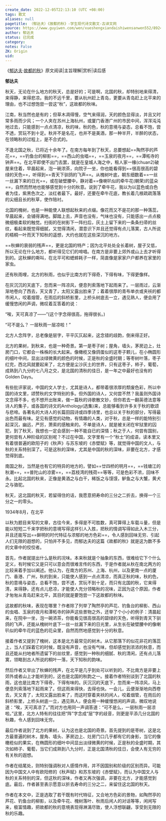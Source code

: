 ```yaml
---
create_date: 2022-12-05T22:13:10 (UTC +08:00)
tags: 散文
aliases: null
pagetitle: （郁达夫）《故都的秋》-学生现代诗文散文-古译文网
source: https://www.guyiwen.com/wen/xueshengxiandaishiwensanwen552/89241.html
author: 郁达夫
status: 已完成
category: 
notes: False
ZK: Origin
uid: 
---
```


《[郁达夫](https://www.guyiwen.com/tags/%E9%83%81%E8%BE%BE%E5%A4%AB/ "郁达夫")·[故都的秋](https://www.guyiwen.com/tags/g-d-d-q-c2w/ "故都的秋")》原文阅读|主旨理解|赏析|读后感

**郁达夫**

秋天，无论在什么地方的秋天，总是好的；可是啊，北国的秋，却特别地来得清，来得静，来得悲凉。我的不远千里，要从杭州赶上青岛，更要从青岛赶上北平来的理由，也不过想饱尝一尝这“秋”，这故都的秋味。

江南，秋当然也是有的；但草木凋得慢，空气来得润，天的颜色显得淡，并且又时常多雨而少风；一个人夹在苏州上海杭州，或厦门香港广州的市民中间，浑浑沌沌地过去，只能感到一点点清凉，秋的味，秋的色，秋的意境与姿态，总看不饱，尝不透，赏玩不到十足。秋并不是名花，也并不是美酒，那一种半开，半醉的状态，在领略秋的过程上，是不合式的。

不逢北国之秋，已将近十余年了。在南方每年到了秋天，总要想起==陶然亭的芦花==，==钓鱼台的柳影==，==西山的虫唱==，==玉泉的夜月==，==潭柘寺的钟声==。在北平即使不出门去罢，就是在皇城人海之中，租人家一椽(chuan2)破屋来住着，早晨起来，泡一碗浓茶，向院子一坐，你也能看得到==很高很高的碧绿的天色==，听得到==青天下驯鸽的飞声==。从槐树叶底，朝东细数着==一丝一丝漏下来的日光==，或在破壁腰中，静对着==像喇叭似的牵牛花(朝荣)的蓝朵==，自然而然地也能够感觉到十分的秋意。说到了牵牛花，我以为以蓝色或白色者为佳，紫黑色次之，淡红者最下。最好，还要在牵牛花底，教长着几根疏疏落落的尖细且长的秋草，使作陪衬。

北国的槐树，也是一种能使人联想起秋来的点缀。像花而又不是花的那一种落蕊，早晨起来，会铺得满地。脚踏上去，声音也没有，气味也没有，只能感出一点点极微细极柔软的触觉。扫街的在树影下一阵扫后，灰土上留下来的一条条扫帚的丝纹，看起来既觉得细腻，又觉得清闲，潜意识下并且还觉得有点儿落寞，古人所说的梧桐一叶而天下知秋的遥想，大约也就在这些深沉的地方。

==秋蝉的衰弱的残声==，更是北国的特产；因为北平处处全长着树，屋子又低，所以无论在什么地方，都听得见它们的啼唱。在南方是非要上郊外或山上去才听得到的。这秋蝉的嘶叫，在北平可和蟋蟀耗子一样，简直像是家家户户都养在家里的家虫。

还有秋雨哩，北方的秋雨，也似乎比南方的下得奇，下得有味，下得更像样。

在灰沉沉的天底下，忽而来一阵凉风，便息列索落地下起雨来了。一层雨过，云渐渐地卷向了西去，天又青了，太阳又露出脸来了；着着很厚的青布单衣或夹袄的都市闲人，咬着烟管，在雨后的斜桥影里，上桥头树底去一立，遇见熟人，便会用了缓慢悠闲的声调，微叹着互答着的说：

“唉，天可真凉了——”(这个字念得很高，拖得很长。)

“可不是么？ 一层秋雨一层凉啦！”

北方人念阵字，总老像是层字，平平仄仄起来，这念错的歧韵，倒来得正好。

北方的果树，到秋来，也是一种奇景。第一是枣子树；屋角，墙头，茅房边上，灶房门口，它都会一株株的长大起来。像橄榄又像鸽蛋似的这枣子颗儿，在小椭圆形的细叶中间，显出淡绿微黄的颜色的时候，正是秋的全盛时期；等枣树叶落，枣子红完，西北风就要起来了，北方便是尘沙灰土的世界，只有这枣子，柿子，葡萄，成熟到八九分的七八月之交，是北国的清秋的佳日，是一年之中最好也没有的Golden Days。

有些批评家说，中国的文人学士，尤其是诗人，都带着很浓厚的颓废色彩，所以中国的诗文里，颂赞秋的文字特别的多。但外国的诗人，又何尝不然？我虽则外国诗文念得不多，也不想开出账来，做一篇秋的诗歌散文钞，但你若去一翻英德法意等诗人的集子，或各国的诗文的Anthology(选集)来，总能够看到许多关于秋的歌颂与悲啼。各著名的大诗人的长篇田园诗或四季诗里，也总以关于秋的部分，写得最出色而最有味。足见有感觉的动物，有情趣的人类，对于秋，总是一样的能特别引起深沉，幽远，严厉，萧索的感触来的。不单是诗人，就是被关闭在牢狱里的囚犯，到了秋天，我想也一定会感到一种不能自已的深情；秋之于人，何尝有国别，更何尝有人种阶级的区别呢？不过在中国，文字里有一个“秋士”的成语，读本里又有着很普遍的欧阳子的《秋声》与苏东坡的《赤壁赋》等，就觉得中国的文人，与秋的关系特别深了。可是这秋的深味，尤其是中国的秋的深味，非要在北方，才感觉得到底。

南国之秋，当然是也有它的特异的地方的，譬如==廿四桥的明月==，==钱塘江的秋潮==，==普陀山的凉雾==，==荔枝湾的残荷==等等，可是色彩不浓，回味不永。比起北国的秋来，正像是黄酒之与白干，稀饭之与馍馍，鲈鱼之与大蟹，黄犬之与骆驼。

秋天，这北国的秋天，若留得住的话，我愿意把寿命的三分之二折去，换得一个三分之一的零头。

1934年8月，在北平


以秋为题目来写的文章，古往今来，多得是不可胜数，真可算得上车载斗量，但是能以短短二千来字把秋的意境写得这样引人入胜，把秋的情调写得如此入木三分，并且还能写出==鲜明的时代特征与浓郁的地方色彩==，令人感到回味无穷、引起人们无限的遐想的，只怕并不多见，而郁达夫的这篇《故都的秋》就是这为数不多的文章中的佼佼者。

首先，作者就提出什么是秋的况味。本来秋就是个抽象的东西，很难给它下个什么定义，有时候它又是只可以意会而很难言传的东西，于是作者就从秋在南北两方的比较来着手加以阐述。他认为，在南方的苏州、上海、杭州，以及更南一点的厦门、香港、广州，秋的到来，只能使人感到一点点清凉，而真正秋的味，秋的色，秋的意境与姿态，总看不饱，尝不透，赏玩不到十足，而只有北国的秋，它来得清，来得静，还有点儿悲凉，才能使人充分领略秋的况味，正因为这个原因，作者才匆匆从青岛赶来北平，其目的就是要饱尝一下这故都的秋味。

这故都的秋味，表现在哪里？作者除了列举了陶然亭的芦花、钓鱼台的柳影、西山的虫唱、玉泉的夜月和潭柘寺的钟声这些景物之外，还举了个小小的例子：清晨起来，在院中一坐，泡一碗浓茶，你能看见很高很高的碧绿的天色，听得到青天下驯鸽的飞声，还能从槐树叶底下一丝一丝漏下来的日光里，从生长在破壁腰中的像喇叭似的牵牛花的蓝色的花朵里，自然而然地感觉到十分的秋意。

接着作者又提到了槐树，这本是北方最常见的树木。从它那落下的似花非花的落蕊上，当人们踩着它的时候，既没有声音，也没有气味，但却感觉到浓浓的秋意，而且还能从扫地者所遗留下的丝纹里，感觉到一种秋的细腻、秋的清闲，还有点儿落寞，领略到古人所说的桐叶一落，天下知秋的韵味。

然后作者又举出了秋蝉的残声，在北平是几乎到处可以听到的，不比南方是非要上郊外或者山上才能听到的，这也是北国的秋韵之一。接着作者特别谈到了北国的秋雨，这也是比南方下得奇，下得有味的。灰沉沉的天底下，忽而来一阵凉风，马上便息列索落地下起雨来了。但这雨来得快，去得也快。一会儿，云便渐渐地向西卷去，天又青了，太阳又露出脸来了，而这时穿着夹袄的闲人，咬着烟管，在雨后的斜桥影里，上桥头树底一立，遇见熟人，便会用一种缓慢悠闲的声调，微叹地说道：“唉，天可真凉了。”而对方也用同一声调答道：“可不是么，一层秋雨一层凉啦。”这里，北方人特有的往往把“阵”字念成“层”字的歧音，则更是平添几分北国的秋趣，令人感到回味无穷。

最后作者说到了北方的果树，认为这也是北国的奇景。首先提到的是枣树，这是北方最普遍的树木，屋角、墙头、茅房边上、灶房门口几乎都有它的身影，当它的像橄榄似的果实，在椭圆形的细叶中间显出淡绿微黄的时候，正是秋的全盛时期，其次如柿子、葡萄，当它们成熟到八九分时，正是北国清秋的佳日，会使人有无穷的有关秋的遐想。

作者在结尾处，则特别强调秋对人感情作用，并不因国别和阶级的区别而异。可能因为中国文人中有欧阳修的《秋声赋》和苏东坡的《赤壁赋》，而认为中国文人与秋的关系特别的深，但这秋的深味，作者又再次强调，非要在北方，才能感觉到底。最后，作者甚至表示愿意以折去寿命的三分之二，来留住这北国的秋天。

作者在本文中，正是选取了若干既有时代特征，又合地方色彩的景物，如陶然亭的芦花、钓鱼台的柳影，以及牵牛花、槐树落叶、秋雨后闲人的对话等等，闲闲写来，极富情趣，把故都的秋的意境表现得淋漓尽致，使人浮想联翩，享受到无限的秋的乐趣。
